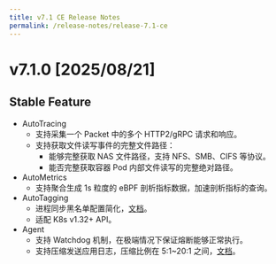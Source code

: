 ```yaml
---
title: v7.1 CE Release Notes
permalink: /release-notes/release-7.1-ce
---
```


# v7.1.0 [2025/08/21]

## Stable Feature

- AutoTracing
  - 支持采集一个 Packet 中的多个 HTTP2/gRPC 请求和响应。
  - 支持获取文件读写事件的完整文件路径：
    - 能够完整获取 NAS 文件路径，支持 NFS、SMB、CIFS 等协议。
    - 能否完整获取容器 Pod 内部文件读写的完整绝对路径。
- AutoMetrics
  - 支持聚合生成 1s 粒度的 eBPF 剖析指标数据，加速剖析指标的查询。
- AutoTagging
  - 进程同步黑名单配置简化，[文档](../configuration/agent/#inputs.proc.process_blacklist)。
  - 适配 K8s v1.32+ API。
- Agent
  - 支持 Watchdog 机制，在极端情况下保证熔断能够正常执行。
  - 支持压缩发送应用日志，压缩比例在 5:1~20:1 之间，[文档](../configuration/agent/#outputs.compression.application_log)。
